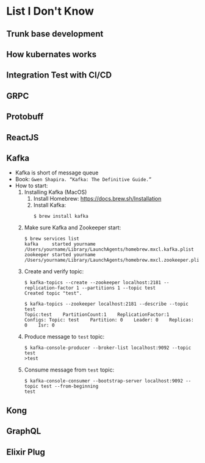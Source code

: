 # List I Don't Know

## Trunk base development

## How kubernates works

## Integration Test with CI/CD

## GRPC

## Protobuff

## ReactJS

## Kafka
- Kafka is short of message queue
- Book: `Gwen Shapira. “Kafka: The Definitive Guide.”`
- How to start:
  1. Installing Kafka (MacOS)
     1. Install Homebrew: https://docs.brew.sh/Installation
     2. Install Kafka:
        ```console
        $ brew install kafka
        ```
  2. Make sure Kafka and Zookeeper start:
        ```console
        $ brew services list
        kafka     started yourname /Users/yourname/Library/LaunchAgents/homebrew.mxcl.kafka.plist
        zookeeper started yourname /Users/yourname/Library/LaunchAgents/homebrew.mxcl.zookeeper.plist
        ```
  3. Create and verify topic:
        ```console
        $ kafka-topics --create --zookeeper localhost:2181 --replication-factor 1 --partitions 1 --topic test
        Created topic "test".
        ```
        ```console
        $ kafka-topics --zookeeper localhost:2181 --describe --topic test
        Topic:test    PartitionCount:1    ReplicationFactor:1    Configs: Topic: test    Partition: 0    Leader: 0    Replicas: 0    Isr: 0
        ```
  4. Produce message to `test` topic:
        ```console
        $ kafka-console-producer --broker-list localhost:9092 --topic test
        >test
        ```
  5. Consume message from `test` topic:
        ```console
        $ kafka-console-consumer --bootstrap-server localhost:9092 --topic test --from-beginning
        test
        ```

## Kong

## GraphQL

## Elixir Plug
